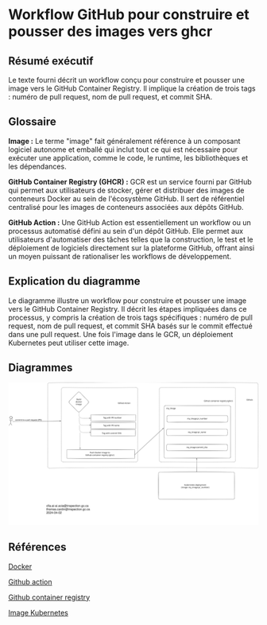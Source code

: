 # Workflow GitHub pour construire et pousser des images vers ghcr

## Résumé exécutif

Le texte fourni décrit un workflow conçu pour construire et pousser une image
vers le GitHub Container Registry. Il implique la création de trois tags :
numéro de pull request, nom de pull request, et commit SHA.

## Glossaire

**Image :** Le terme "image" fait généralement référence à un composant logiciel
autonome et emballé qui inclut tout ce qui est nécessaire pour exécuter une
application, comme le code, le runtime, les bibliothèques et les dépendances.

**GitHub Container Registry (GHCR) :** GCR est un service fourni par GitHub qui
permet aux utilisateurs de stocker, gérer et distribuer des images de conteneurs
Docker au sein de l'écosystème GitHub. Il sert de référentiel centralisé pour
les images de conteneurs associées aux dépôts GitHub.

**GitHub Action :** Une GitHub Action est essentiellement un workflow ou un
processus automatisé défini au sein d'un dépôt GitHub. Elle permet aux
utilisateurs d'automatiser des tâches telles que la construction, le test et le
déploiement de logiciels directement sur la plateforme GitHub, offrant ainsi un
moyen puissant de rationaliser les workflows de développement.

## Explication du diagramme

Le diagramme illustre un workflow pour construire et pousser une image vers le
GitHub Container Registry. Il décrit les étapes impliquées dans ce processus,
y compris la création de trois tags spécifiques : numéro de pull request, nom
de pull request, et commit SHA basés sur le commit effectué dans une pull
request. Une fois l'image dans le GCR, un déploiement Kubernetes peut utiliser
cette image.

## Diagrammes

![Github image workflow](../img/ghcr_docker_workflow.svg)

## Références

[Docker](https://www.docker.com/)

[Github action](https://docs.github.com/en/actions)

[Github container registry](https://docs.github.com/en/packages/working-with-a-github-packages-registry/working-with-the-container-registry)

[Image Kubernetes](https://kubernetes.io/docs/concepts/containers/images/)

